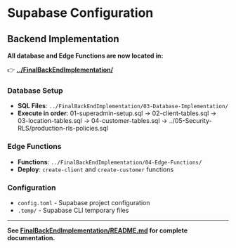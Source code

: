 # Supabase Configuration

## Backend Implementation

**All database and Edge Functions are now located in:**

👉 **[../FinalBackEndImplementation/](../FinalBackEndImplementation/)**

### Database Setup
- **SQL Files**: `../FinalBackEndImplementation/03-Database-Implementation/`
- **Execute in order**: 01-superadmin-setup.sql → 02-client-tables.sql → 03-location-tables.sql → 04-customer-tables.sql → ../05-Security-RLS/production-rls-policies.sql

### Edge Functions  
- **Functions**: `../FinalBackEndImplementation/04-Edge-Functions/`
- **Deploy**: `create-client` and `create-customer` functions

### Configuration
- `config.toml` - Supabase project configuration
- `.temp/` - Supabase CLI temporary files

---

**See [FinalBackEndImplementation/README.md](../FinalBackEndImplementation/README.md) for complete documentation.** 